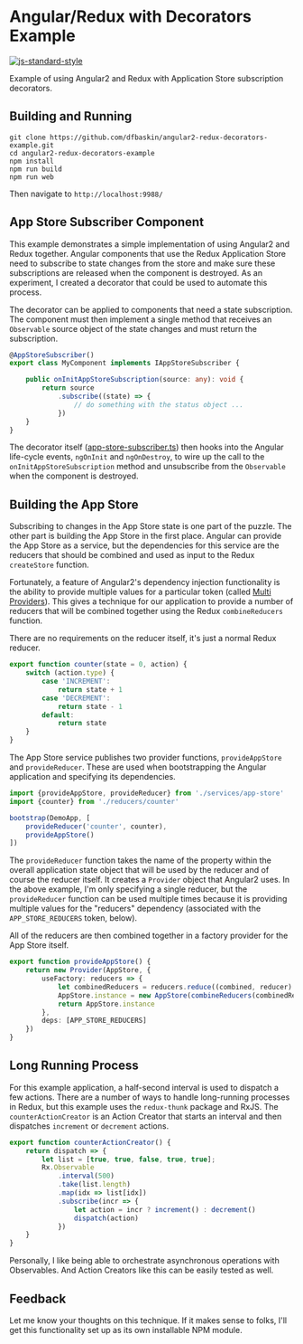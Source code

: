 
# Angular/Redux with Decorators Example
[![js-standard-style](https://cdn.rawgit.com/feross/standard/master/badge.svg)](https://github.com/feross/standard)

Example of using Angular2 and Redux with Application Store subscription decorators.

## Building and Running

```
git clone https://github.com/dfbaskin/angular2-redux-decorators-example.git
cd angular2-redux-decorators-example
npm install
npm run build
npm run web
```

Then navigate to `http://localhost:9988/`

## App Store Subscriber Component

This example demonstrates a simple implementation of using Angular2 and Redux together. Angular components that
use the Redux Application Store need to subscribe to state changes from the store and make sure
these subscriptions are released when the component is destroyed. As an experiment, I created a
decorator that could be used to automate this process.

The decorator can be applied to components that need a state subscription. The component must then
implement a single method that receives an `Observable` source object of the state changes and must
return the subscription.

```typescript
@AppStoreSubscriber()
export class MyComponent implements IAppStoreSubscriber {

    public onInitAppStoreSubscription(source: any): void {
        return source
            .subscribe((state) => {
                // do something with the status object ...
            })
    }
}
```

The decorator itself ([app-store-subscriber.ts](src/app/decorators/app-store-subscriber.ts))
then hooks into the Angular life-cycle events, `ngOnInit` and `ngOnDestroy`, to wire up
the call to the `onInitAppStoreSubscription` method and unsubscribe
from the `Observable` when the component is destroyed.

## Building the App Store

Subscribing to changes in the App Store state is one part of the puzzle.  The other part is building
the App Store in the first place. Angular can provide the App Store as a service, but the
dependencies for this service are the reducers that should be combined and used as input
to the Redux `createStore` function.

Fortunately, a feature of Angular2's dependency injection functionality is the ability to provide
multiple values for a particular token (called
[Multi Providers](http://blog.thoughtram.io/angular2/2015/11/23/multi-providers-in-angular-2.html)).
This gives a technique for our application to provide a number of reducers that will be combined
together using the Redux `combineReducers` function.

There are no requirements on the reducer itself, it's just a normal Redux reducer.

```typescript
export function counter(state = 0, action) {
    switch (action.type) {
        case 'INCREMENT':
            return state + 1
        case 'DECREMENT':
            return state - 1
        default:
            return state
    }
}
```

The App Store service publishes two provider functions, `provideAppStore` and `provideReducer`.
These are used when bootstrapping the Angular application and specifying its dependencies.

```typescript
import {provideAppStore, provideReducer} from './services/app-store'
import {counter} from './reducers/counter'

bootstrap(DemoApp, [
    provideReducer('counter', counter),
    provideAppStore()
])
```

The `provideReducer` function takes the name of the property within the overall application
state object that will be used by the reducer and of course the reducer itself. It creates
a `Provider` object that Angular2 uses.  In the above example, I'm only specifying a
single reducer, but the `provideReducer` function can be used multiple times because
it is providing multiple values for the "reducers" dependency (associated with
the `APP_STORE_REDUCERS` token, below).

All of the reducers are then combined together in a factory provider for the App
Store itself.

```typescript
export function provideAppStore() {
    return new Provider(AppStore, {
        useFactory: reducers => {
            let combinedReducers = reducers.reduce((combined, reducer) => Object.assign(combined, reducer), {})
            AppStore.instance = new AppStore(combineReducers(combinedReducers))
            return AppStore.instance
        },
        deps: [APP_STORE_REDUCERS]
    })
}
```

## Long Running Process

For this example application, a half-second interval is used to dispatch a few actions. There are a number of
ways to handle long-running processes in Redux, but this example uses the `redux-thunk` package and RxJS.
The `counterActionCreator` is an Action Creator that starts an interval and then dispatches `increment` or
`decrement` actions.

```typescript
export function counterActionCreator() {
    return dispatch => {
        let list = [true, true, false, true, true];
        Rx.Observable
            .interval(500)
            .take(list.length)
            .map(idx => list[idx])
            .subscribe(incr => {
                let action = incr ? increment() : decrement()
                dispatch(action)
            })
    }
}
```

Personally, I like being able to orchestrate asynchronous operations with Observables. And Action
Creators like this can be easily tested as well.

## Feedback

Let me know your thoughts on this technique.  If it makes sense to folks, I'll get this functionality set
up as its own installable NPM module.
